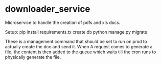 # downloader_service
Microservice to handle the creation of pdfs and xls docs.

Setup:
pip install requirements.tx
create db
python manage.py migrate

These is a management command that should be set to run on prod to actually create the doc and send it. When A request comes to generate a file, the content is then added to the queue which waits till the cron runs to physically generate the file.
